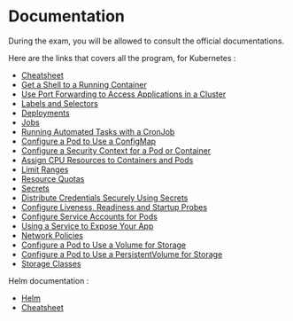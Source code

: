 
# Documentation

During the exam, you will be allowed to consult the official documentations.

Here are the links that covers all the program, for Kubernetes :
- [Cheatsheet](https://kubernetes.io/docs/reference/kubectl/cheatsheet/)
- [Get a Shell to a Running Container](https://kubernetes.io/docs/tasks/debug-application-cluster/get-shell-running-container/)
- [Use Port Forwarding to Access Applications in a Cluster](https://kubernetes.io/docs/tasks/access-application-cluster/port-forward-access-application-cluster/)
- [Labels and Selectors](https://kubernetes.io/docs/concepts/overview/working-with-objects/labels/#label-selectors)
- [Deployments](https://kubernetes.io/docs/concepts/workloads/controllers/deployment)
- [Jobs](https://kubernetes.io/docs/concepts/workloads/controllers/job/)
- [Running Automated Tasks with a CronJob](https://kubernetes.io/docs/tasks/job/automated-tasks-with-cron-jobs/)
- [Configure a Pod to Use a ConfigMap](https://kubernetes.io/docs/tasks/configure-pod-container/configure-pod-configmap/)
- [Configure a Security Context for a Pod or Container](https://kubernetes.io/docs/tasks/configure-pod-container/security-context/)
- [Assign CPU Resources to Containers and Pods](https://kubernetes.io/docs/tasks/configure-pod-container/assign-cpu-resource/)
- [Limit Ranges](https://kubernetes.io/docs/concepts/policy/limit-range/)
- [Resource Quotas](https://kubernetes.io/docs/concepts/policy/resource-quotas/)
- [Secrets](https://kubernetes.io/docs/concepts/configuration/secret/)
- [Distribute Credentials Securely Using Secrets](https://kubernetes.io/docs/tasks/inject-data-application/distribute-credentials-secure/)
- [Configure Liveness, Readiness and Startup Probes](https://kubernetes.io/docs/tasks/configure-pod-container/configure-liveness-readiness-startup-probes/)
- [Configure Service Accounts for Pods](https://kubernetes.io/docs/tasks/configure-pod-container/configure-service-account/)
- [Using a Service to Expose Your App](https://kubernetes.io/docs/tutorials/kubernetes-basics/expose/expose-intro/)
- [Network Policies](https://kubernetes.io/docs/concepts/services-networking/network-policies/)
- [Configure a Pod to Use a Volume for Storage](https://kubernetes.io/docs/tasks/configure-pod-container/configure-volume-storage/)
- [Configure a Pod to Use a PersistentVolume for Storage](https://kubernetes.io/docs/tasks/configure-pod-container/configure-persistent-volume-storage/)
- [Storage Classes](https://kubernetes.io/docs/concepts/storage/storage-classes/)

Helm documentation :
- [Helm](https://helm.sh/docs/intro/install/)
- [Cheatsheet](https://helm.sh/docs/intro/cheatsheet/)
